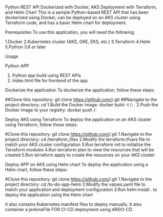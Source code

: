 Python REST API Dockerized with Docker, AKS Deployment with Terraform, and Helm Chart
This is a sample Python-based REST API that has been dockerized using Docker, can be deployed on an AKS cluster using Terraform code, and has a basic Helm chart for deployment.

Prerequisites
To use this application, you will need the following:

1.Docker
2.Kubernetes cluster (AKS, GKE, EKS, etc.)
3.Terraform
4.Helm
5.Python 3.6 or later

Usage

Python APP
1. Python app build using REST APIs
2. Index.html file for frontend of the app


Dockerize the application
To dockerize the application, follow these steps:

##Clone this repository: git clone https://github.com/<your-username>/<your-repo-name>.git
##Navigate to the project directory: cd <your-repo-name>
1.Build the Docker image: docker build -t <your-docker-registry>/<your-image-name>:<your-tag> .
2.Push the Docker image to your registry: docker push <your-docker-registry>/<your-image-name>:<your-tag>

Deploy AKS using Terraform
To deploy the application on an AKS cluster using Terraform, follow these steps:

#Clone this repository: git clone https://github.com/<your-username>/<your-repo-name>.git
1.Navigate to the project directory: cd <your-repo-name>/terraform_files
2.Modify the terraform.tfvars file to match your AKS cluster configuration
3.Run terraform init to initialize the Terraform modules
4.Run terraform plan to view the resources that will be created
5.Run terraform apply to create the resources on your AKS cluster


Deploy APP on AKS using Helm chart
To deploy the application using a Helm chart, follow these steps:

#Clone this repository: git clone https://github.com/<your-username>/<your-repo-name>.git
1.Navigate to the project directory: cd <your-repo-name>/to-do-app-helm
2.Modify the values.yaml file to match your application and deployment configuration
3.Run helm install <release-name> . to deploy the application using the Helm chart

It also contains Kubernetes manifest files to deploy manually.
It also container a jenkinsFile FOR CI-CD deployment using ARGO-CD.

